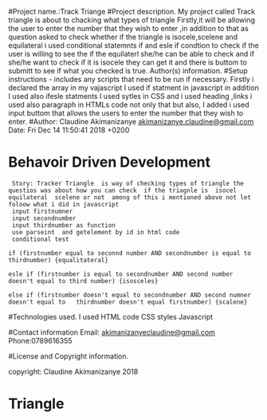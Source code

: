 #Project name.:Track Triange
#Project description.
My project called Track triangle is about to chacking what types of triangle
Firstly,it will be allowing the user to enter the number that they wish to enter ,in addition to that as question asked to check whether if the triangle is isocele,scelene and equilateral
i used conditional statemnts if and esle if condtion to check if the user is willing to see the if the equilaterl she/he can be able to check and if she/he want to check if it is isocele they can get it and there is buttom to submitt to see if what you checked is true.
Author(s) information.
#Setup instructions - includes any scripts that need to be run if necessary.
Firstly i declared the array in my vajascript
I used if statment in javascript in addition I used also ifesle statments
I used sytles in CSS and i used heading ,links i used also paragraph in HTMLs code not only that but also, I added i used input buttom that allows the users to enter the number that they wish to enter.
#Author:
Claudine Akimanizanye <akimanizanye.claudine@gmail.com>
Date: Fri Dec 14 11:50:41 2018 +0200

# Behavoir Driven Development

     Story: Tracker Triangle  is way of checking types of triangle the questios was about how you can check  if the triagnle is  isocel equilateral  scelene or not  among of this i mentioned above not let foloow what i did in javascript
     input firstnumner
     input secondnumber
     input thirdnumber as function
     use parseint  and getelement by id in html code
     conditional test

    if (firstnumber equal to seconnd number AND secondnumber is equal to thirdnumber) {equalitateral}

    esle if (firstnumber is equal to secondnumber AND second number doesn't equal to third number) {isosceles}

    else if (firstnumber doesn't equal to secondnumber AND second numner doesn't equal to   thirdnumber doesn't equal firstnumber) {scalene}

#Technologies used.
I used HTML code
CSS styles
Javascript

#Contact information
Email: akimanizanyeclaudine@gmail.com
Phone:0789616355

#License and Copyright information.

copyright: Claudine Akimanizanye 2018
# Triangle
